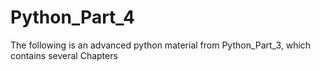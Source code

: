 # Python_Part_4
The following is an advanced python material from Python_Part_3, which contains several Chapters
